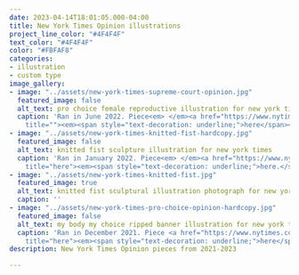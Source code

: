 ```yaml
---
date: 2023-04-14T18:01:05.000-04:00
title: New York Times Opinion illustrations
project_line_color: "#4F4F4F"
text_color: "#4F4F4F"
color: "#FBFAF8"
categories:
- illustration
- custom type
image_gallery:
- image: "../assets/new-york-times-supreme-court-opinion.jpg"
  featured_image: false
  alt_text: pro choice female reproductive illustration for new york times
  caption: 'Ran in June 2022. Piece<em> </em><a href="https://www.nytimes.com/2022/07/31/opinion/disability-rights-anti-abortion.html"
    title=""><em><span style="text-decoration: underline;">here</span></em></a>'
- image: "../assets/new-york-times-knitted-fist-hardcopy.jpg"
  featured_image: false
  alt_text: knitted fist sculpture illustration for new york times
  caption: 'Ran in January 2022. Piece<em> </em><a href="https://www.nytimes.com/2023/01/27/opinion/sunday/knitting-fabric-michelle-obama.html"
    title="here"><em><span style="text-decoration: underline;">here.</span></em></a>'
- image: "../assets/new-york-times-knitted-fist.jpg"
  featured_image: true
  alt_text: knitted fist sculptural illustration photograph for new york times
  caption: ''
- image: "../assets/new-york-times-pro-choice-opinion-hardcopy.jpg"
  featured_image: false
  alt_text: my body my choice ripped banner illustration for new york times
  caption: 'Ran in December 2021. Piece <a href="https://www.nytimes.com/2021/12/01/opinion/abortion-planned-parenthood-naral-roe-v-wade.html"
    title="here"><em><span style="text-decoration: underline;">here</span></em></a>'
description: New York Times Opinion pieces from 2021-2023

---
```

